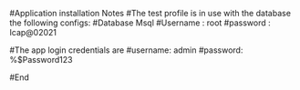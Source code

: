 #Application installation Notes
#The test profile is in use with the database the following configs:
#Database Msql
#Username : root
#password : Icap@02021

#The app login credentials are 
#username: admin
#password: %$Password123

#End

